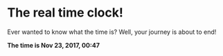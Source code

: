 # The real time clock!

Ever wanted to know what the time is? Well, your journey is about to end!

**The time is Nov 23, 2017, 00:47**